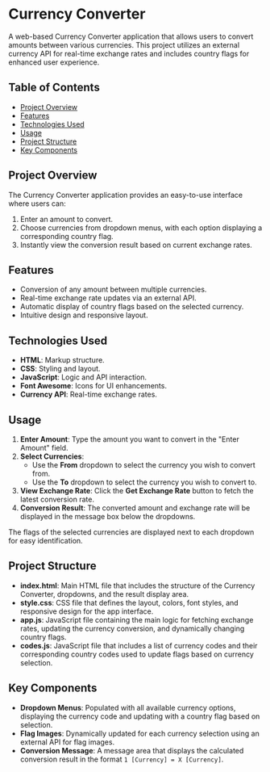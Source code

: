 # Currency Converter

A web-based Currency Converter application that allows users to convert amounts between various currencies. This project utilizes an external currency API for real-time exchange rates and includes country flags for enhanced user experience.

## Table of Contents
- [Project Overview](#project-overview)
- [Features](#features)
- [Technologies Used](#technologies-used)
- [Usage](#usage)
- [Project Structure](#project-structure)
- [Key Components](#key-components)


## Project Overview
The Currency Converter application provides an easy-to-use interface where users can:
1. Enter an amount to convert.
2. Choose currencies from dropdown menus, with each option displaying a corresponding country flag.
3. Instantly view the conversion result based on current exchange rates.

## Features
- Conversion of any amount between multiple currencies.
- Real-time exchange rate updates via an external API.
- Automatic display of country flags based on the selected currency.
- Intuitive design and responsive layout.

## Technologies Used
- **HTML**: Markup structure.
- **CSS**: Styling and layout.
- **JavaScript**: Logic and API interaction.
- **Font Awesome**: Icons for UI enhancements.
- **Currency API**: Real-time exchange rates.

## Usage
1. **Enter Amount**: Type the amount you want to convert in the "Enter Amount" field.
2. **Select Currencies**:
   - Use the **From** dropdown to select the currency you wish to convert from.
   - Use the **To** dropdown to select the currency you wish to convert to.
3. **View Exchange Rate**: Click the **Get Exchange Rate** button to fetch the latest conversion rate.
4. **Conversion Result**: The converted amount and exchange rate will be displayed in the message box below the dropdowns.

The flags of the selected currencies are displayed next to each dropdown for easy identification.

## Project Structure
- **index.html**: Main HTML file that includes the structure of the Currency Converter, dropdowns, and the result display area.
- **style.css**: CSS file that defines the layout, colors, font styles, and responsive design for the app interface.
- **app.js**: JavaScript file containing the main logic for fetching exchange rates, updating the currency conversion, and dynamically changing country flags.
- **codes.js**: JavaScript file that includes a list of currency codes and their corresponding country codes used to update flags based on currency selection.

## Key Components
- **Dropdown Menus**: Populated with all available currency options, displaying the currency code and updating with a country flag based on selection.
- **Flag Images**: Dynamically updated for each currency selection using an external API for flag images.
- **Conversion Message**: A message area that displays the calculated conversion result in the format `1 [Currency] = X [Currency]`.


